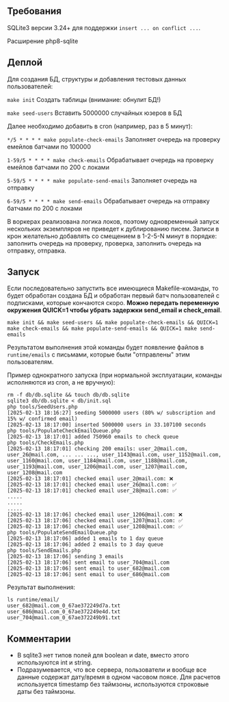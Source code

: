 Требования
----------

SQLite3 версии 3.24+ для поддержки `insert ... on conflict ...`.

Расширение php8-sqlite

Деплой
------

Для создания БД, структуры и добавления тестовых данных пользователей:

`make init`               Создать таблицы (внимание: обнулит БД!)

`make seed-users`         Вставить 5000000 случайных юзеров в БД

Далее необходимо добавить в cron (например, раз в 5 минут):

`*/5 * * * * make populate-check-emails`        Заполняет очередь на проверку емейлов батчами по 100000

`1-59/5 * * * * make check-emails`              Обрабатывает очередь на проверку емейлов батчами по 200 с локами

`5-59/5 * * * * make populate-send-emails`      Заполняет очередь на отправку

`6-59/5 * * * * make send-emails`               Обрабатывает очередь на отправку батчами по 200 с локами

В воркерах реализована логика локов, поэтому одновременный запуск нескольких экземпляров не приведет к дублированию писем.
Записи в крон желательно добавлять со смещением в 1-2-5-N минут в порядке: заполнить очередь на проверку, проверка, заполнить очередь на отправку, отправка.

Запуск
------

Если последовательно запустить все имеющиеся Makefile-команды, то будет обработан создана БД и обработан первый батч пользователей с подписками, которые кончаются скоро.
**Можно передать переменную окружения QUICK=1 чтобы убрать задержки send_email и check_email**.

```
make init && make seed-users && make populate-check-emails && QUICK=1 make check-emails && make populate-send-emails && QUICK=1 make send-emails
```

Результатом выполнения этой команды будет появление файлов в `runtime/emails` с письмами, которые были "отправлены" этим пользователям.

Пример однократного запуска (при нормальной эксплуатации, команды исполняются из cron, а не вручную):

```
rm -f db/db.sqlite && touch db/db.sqlite
sqlite3 db/db.sqlite < db/init.sql
php tools/SeedUsers.php
[2025-02-13 18:16:27] seeding 5000000 users (80% w/ subscription and 15% w/ confirmed email)
[2025-02-13 18:17:00] inserted 5000000 users in 33.107100 seconds
php tools/PopulateCheckEmailQueue.php
[2025-02-13 18:17:01] added 750960 emails to check queue
php tools/CheckEmails.php
[2025-02-13 18:17:01] checking 200 emails: user_2@mail.com, user_26@mail.com, ... ... ..., user_1143@mail.com, user_1152@mail.com, user_1160@mail.com, user_1184@mail.com, user_1188@mail.com, user_1193@mail.com, user_1206@mail.com, user_1207@mail.com, user_1208@mail.com
[2025-02-13 18:17:01] checked email user_2@mail.com: ❌
[2025-02-13 18:17:01] checked email user_26@mail.com: ✅
[2025-02-13 18:17:01] checked email user_28@mail.com: ✅
.....
.....
.....
[2025-02-13 18:17:06] checked email user_1206@mail.com: ❌
[2025-02-13 18:17:06] checked email user_1207@mail.com: ✅
[2025-02-13 18:17:06] checked email user_1208@mail.com: ✅
php tools/PopulateSendEmailQueue.php
[2025-02-13 18:17:06] added 1 emails to 1 day queue
[2025-02-13 18:17:06] added 2 emails to 3 day queue
php tools/SendEmails.php
[2025-02-13 18:17:06] sending 3 emails
[2025-02-13 18:17:06] sent email to user_704@mail.com
[2025-02-13 18:17:06] sent email to user_682@mail.com
[2025-02-13 18:17:06] sent email to user_686@mail.com

```

Результат выполнения:

```
ls runtime/email/
user_682@mail.com_0_67ae372249d7a.txt  user_686@mail.com_0_67ae372249e4d.txt  user_704@mail.com_0_67ae372249b91.txt
```

Комментарии
-----------

* В sqlite3 нет типов полей для boolean и date, вместо этого используются int и string.
* Подразумевается, что все сервера, пользователи и вообще все данные содержат дату/время в одном часовом поясе. Для расчетов используется timestamp без таймзоны, используются строковые даты без таймзоны.
